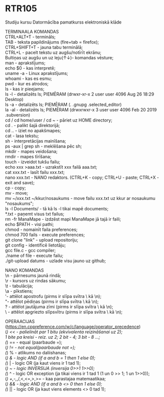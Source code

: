 # RTR105
Studiju kursu Datormācība pamatkurss elektroniskā klāde


TERMINAALA KOMANDAS  
CTRL+ALT+T - termināls;  
TAB - teksta papildinājums (fire+tab = firefox);  
CTRL+SHIFT+T - jauna tabu terminālā;  
CTRL+L - pacelt tekstu uz augšu/notīrīt ekrānu;  
Bultiņas uz augšu un uz leju(↑↓)- komandas vēsture;  
man - aprakstījums;  
echo $0 - kas interpretē;  
uname -a - Linux aprakstījums;  
whoami - kas es esmu;  
pwd - kur es atrodos;  
ls - kas ir pieejams;  
ls -l - detalizēts ls; PIEMĒRAM (drwxr-xr-x 2 user user 4096 Aug 26 18:29  Desktop)  
ls -a - detalizēts ls; PIEMĒRAM (.                 .gnupg                 .selected_editor)    
la -al - detalizēts ls; PIEMĒRAM (drwxrwxr-x  3 user user 4096 Feb 20  2019  .subversion)  
cd / cd home/user / cd ~ - pāriet uz HOME directory;  
cd . - palikt šajā direktorijā;  
cd .. - iziet no apakšmapes;  
cat - lasa tekstu;  
sh - interpretācijas mainīšana;  
ps -aux | grep sh - meklēšana pēc sh;  
mkdir - mapes veidošana;  
rmdir - mapes tīrīšana;  
touch - izveidot tukšu failu;  
echo xxx >aaa.txt - uzrakstīt xxx failā aaa.txt;  
cat xxx.txt - lasīt failu xxx.txt;  
nano xxx.txt - NANO redaktors. (CTRL+K - copy; CTRL+U - paste; CTRL+X - exit and save);  
cp - copy;  
mv - move;  
mv ~/xxx.txt ~/kkur/nosaukums - move failu xxx.txt uz kkur ar nosaukumu "nosaukums";  
ls -l Documents/ - tā kā ls -l tikai mapē documents;  
*.txt - paņemt visus txt failus;  
rm -fr ManaMape - izdzēst mapi ManaMape jā tajā ir faili;  
echo $PATH - visi pathi;  
chmod - nomainīt faila preferences;  
chmod 700 fails - execute preferences;  
git clone "link" - upload repositoriju;  
git config - identificē lietotāju;  
gcc file.c - gcc compiler;  
./name of file - execute failu;  
./git-upload datums - uzlade visu jauno uz github;  

NANO KOMANDAS  
\n - pārnesums jaunā rindā;  
\r - kursors uz rindas sākumu;  
\t - tabulācija;  
\a - pīkstiens;  
\'- attēlot apostrofu (pirms ir slīpa svītra \ kā \n);  
\"- attēlot pēdiņas (pirms ir slīpa svītra \ kā \n);  
\? - attēlot jautājuma zīmi (pirms ir slīpa svītra \ kā \n);  
\\ - attēlot apgriezto slīpsvītru (pirms ir slīpa svītra \ kā \n);  

OPERAACIJAS (https://en.cppreference.com/w/c/language/operator_precedence)  
(*) << - palielināt par 1 bitu (ekvivalenta reizināšanai uz 2);  
1 bite pa kreisi - reiz. uz 2; 2 bit - 4; 3 bit - 8 ...;  
(*) == - equal (paarbaude =);  
(*) != - not equal(paarbaude not =);  
(*) % - atlikums no daliishanas;  
(*) & - logic AND (if a and b = 1 then 1 else 0);  
(*) | - logic OR (ja kaut viens ir 1 tad 1);  
(*) ~ - logic INVERSIJA (inversija 0>>1 1>>0);  
(*) ^ - logic OR exception (ja tikai viens ir 1 tad 1 (1 un 0 >> 1; 1 un 1>>0));  
(*) +,-,*,/,<,<=,>,>= - kaa parastajaa matemaatikaa;  
(*) && - logic AND (if a and b <> 0 then 1 else 0);  
(*) || - logic OR (ja kaut viens elements <> 0 tad 1);  

